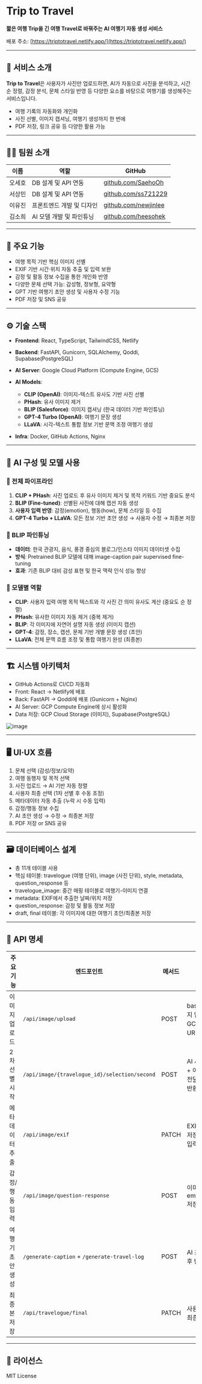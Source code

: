 # Trip to Travel

**짧은 여행 Trip을 긴 여행 Travel로 바꿔주는 AI 여행기 자동 생성 서비스**

배포 주소: [https://triptotravel.netlify.app/](https://triptotravel.netlify.app/)

---

## 📝 서비스 소개

**Trip to Travel**은 사용자가 사진만 업로드하면, AI가 자동으로 사진을 분석하고, 시간 순 정렬, 감정 분석, 문체 스타일 반영 등 다양한 요소를 바탕으로 여행기를 생성해주는 서비스입니다.

* 여행 기록의 자동화와 개인화
* 사진 선별, 이미지 캡셔닝, 여행기 생성까지 한 번에
* PDF 저장, 링크 공유 등 다양한 활용 가능

---

## 👨‍💻 팀원 소개

| 이름 | 역할 | GitHub |
|------|------|--------|
| 오세호 | DB 설계 및 API 연동 | [github.com/SaehoOh](https://github.com/SaehoOh) |
| 서상민 | DB 설계 및 API 연동 | [github.com/ss721229](https://github.com/ss721229) |
| 이유진 | 프론트엔드 개발 및 디자인 | [github.com/newjinlee](https://github.com/newjinlee) |
| 김소희 | AI 모델 개발 및 파인튜닝 | [github.com/heesohek](https://github.com/heesohek) |

---

## 🧩 주요 기능

* 여행 목적 기반 핵심 이미지 선별
* EXIF 기반 시간·위치 자동 추출 및 입력 보완
* 감정 및 활동 정보 수집을 통한 개인화 반영
* 다양한 문체 선택 가능: 감성형, 정보형, 요약형
* GPT 기반 여행기 초안 생성 및 사용자 수정 기능
* PDF 저장 및 SNS 공유

---

## ⚙️ 기술 스택

* **Frontend**: React, TypeScript, TailwindCSS, Netlify
* **Backend**: FastAPI, Gunicorn, SQLAlchemy, Qoddi, Supabase(PostgreSQL)
* **AI Server**: Google Cloud Platform (Compute Engine, GCS)
* **AI Models**:

  * **CLIP (OpenAI)**: 이미지-텍스트 유사도 기반 사진 선별
  * **PHash**: 유사 이미지 제거
  * **BLIP (Salesforce)**: 이미지 캡셔닝 (한국 데이터 기반 파인튜닝)
  * **GPT-4 Turbo (OpenAI)**: 여행기 문장 생성
  * **LLaVA**: 시각-텍스트 통합 정보 기반 문맥 조정 여행기 생성
* **Infra**: Docker, GitHub Actions, Nginx

---

## 🧠 AI 구성 및 모델 사용

### 📌 전체 파이프라인

1. **CLIP + PHash**: 사진 업로드 후 유사 이미지 제거 및 목적 키워드 기반 중요도 분석
2. **BLIP (Fine-tuned)**: 선별된 사진에 대해 캡션 자동 생성
3. **사용자 입력 반영**: 감정(emotion), 행동(how), 문체 스타일 등 수집
4. **GPT-4 Turbo + LLaVA**: 모든 정보 기반 초안 생성 → 사용자 수정 → 최종본 저장

### 📍 BLIP 파인튜닝

* **데이터**: 한국 관광지, 음식, 풍경 중심의 블로그/인스타 이미지 데이터셋 수집
* **방식**: Pretrained BLIP 모델에 대해 image-caption pair supervised fine-tuning
* **효과**: 기존 BLIP 대비 감성 표현 및 한국 맥락 인식 성능 향상

### 🧠 모델별 역할

* **CLIP**: 사용자 입력 여행 목적 텍스트와 각 사진 간 의미 유사도 계산 (중요도 순 정렬)
* **PHash**: 유사한 이미지 자동 제거 (중복 제거)
* **BLIP**: 각 이미지에 자연어 설명 자동 생성 (이미지 캡션)
* **GPT-4**: 감정, 장소, 캡션, 문체 기반 개별 문장 생성 (초안)
* **LLaVA**: 전체 문맥 흐름 조정 및 통합 여행기 완성 (최종본)

---

## 🏗️ 시스템 아키텍처

* GitHub Actions로 CI/CD 자동화
* Front: React → Netlify에 배포
* Back: FastAPI → Qoddi에 배포 (Gunicorn + Nginx)
* AI Server: GCP Compute Engine에 상시 활성화
* Data 저장: GCP Cloud Storage (이미지), Supabase(PostgreSQL)

![image](https://github.com/user-attachments/assets/481cd065-de73-49eb-b3ce-b346b2152d2e)

---

## 🖥️ UI·UX 흐름

1. 문체 선택 (감성/정보/요약)
2. 여행 동행자 및 목적 선택
3. 사진 업로드 → AI 기반 자동 정렬
4. 사용자 최종 선택 (1차 선별 후 수동 조정)
5. 메타데이터 자동 추출 (누락 시 수동 입력)
6. 감정/행동 정보 수집
7. AI 초안 생성 → 수정 → 최종본 저장
8. PDF 저장 or SNS 공유

---

## 🗃️ 데이터베이스 설계

* 총 11개 테이블 사용
* 핵심 테이블: travelogue (여행 단위), image (사진 단위), style, metadata, question\_response 등
* travelogue\_image: 중간 매핑 테이블로 여행기-이미지 연결
* metadata: EXIF에서 추출한 날짜/위치 저장
* question\_response: 감정 및 활동 정보 저장
* draft, final 테이블: 각 이미지에 대한 여행기 초안/최종본 저장

---

## 📡 API 명세


| 주요 기능        | 엔드포인트                                         | 메서드   | 설명                                  |
| --------- | --------------------------------------------- | ----- | ----------------------------------- |
| 이미지 업로드   | `/api/image/upload`                           | POST  | base64 이미지 업로드 → GCP 저장 → URI DB 저장 |
| 2차 선별 시작  | `/api/image/{travelogue_id}/selection/second` | POST  | AI 서버로 목적 + 이미지 URI 전달 후 중요도 반환     |
| 메타데이터 추출  | `/api/image/exif`                             | PATCH | EXIF 데이터 저장 또는 수동 입력                |
| 감정/행동 입력  | `/api/image/question-response`                | POST  | 이미지별 emotion/how 저장                 |
| 여행기 초안 생성 | `/generate-caption` + `/generate-travel-log`  | POST  | AI 초안 생성 후 반환                       |
| 최종본 저장    | `/api/travelogue/final`                       | PATCH | 사용자 수정 후 최종본 저장                     |

---

## 📄 라이선스

MIT License

